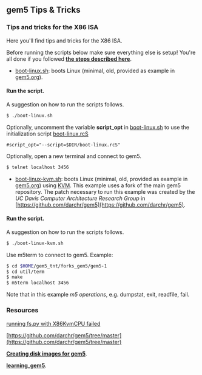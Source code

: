 ## gem5 Tips & Tricks
### **Tips and tricks for the X86 ISA**

Here you'll find tips and tricks for the X86 ISA.

Before running the scripts below make sure everything else is setup! You're
all done if you followed [**the steps described here**](../../README.md).

* [boot-linux.sh]: boots Linux (minimal, old, provided as
  example in [gem5.org](http://www.gem5.org/Download)).

#### **Run the script.**

A suggestion on how to run the scripts follows.

```bash
$ ./boot-linux.sh
```

Optionally, uncomment the variable **script_opt** in [boot-linux.sh] to use
the initialization script [boot-linux.rcS](boot-linux.rcS)

```
#script_opt="--script=$DIR/boot-linux.rcS"
```

Optionally, open a new terminal and connect to gem5.

```bash
$ telnet localhost 3456
```

* [boot-linux-kvm.sh]: boots Linux (minimal, old, provided as
  example in [gem5.org](http://www.gem5.org/Download)) using [KVM]. This example
  uses a fork of the main gem5 repository. The patch necessary to run this
  example was created by the *UC Davis Computer Architecture Research Group*
  in [https://github.com/darchr/gem5](https://github.com/darchr/gem5).

#### **Run the script.**

A suggestion on how to run the scripts follows.

```bash
$ ./boot-linux-kvm.sh
```

Use m5term to connect to gem5. Example:

```bash
$ cd $HOME/gem5_tnt/forks_gem5/gem5-1
$ cd util/term
$ make
$ m5term localhost 3456
```

Note that in this example *m5 operations*, e.g. dumpstat, exit, readfile,
fail.

### **Resources**

[running fs.py with X86KvmCPU failed](https://gem5-users.gem5.narkive.com/8DBihuUx/running-fs-py-with-x86kvmcpu-failed)

[https://github.com/darchr/gem5/tree/master](https://github.com/darchr/gem5/tree/master)

[**Creating disk images for gem5**](http://www.lowepower.com/jason/creating-disk-images-for-gem5.html).

[**learning_gem5**](http://www.lowepower.com/jason/learning_gem5/).

[KVM]: https://www.linux-kvm.org/page/Main_Page
[boot-linux-kvm.sh]: boot-linux-kvm.sh
[boot-linux.sh]: boot-linux.sh
